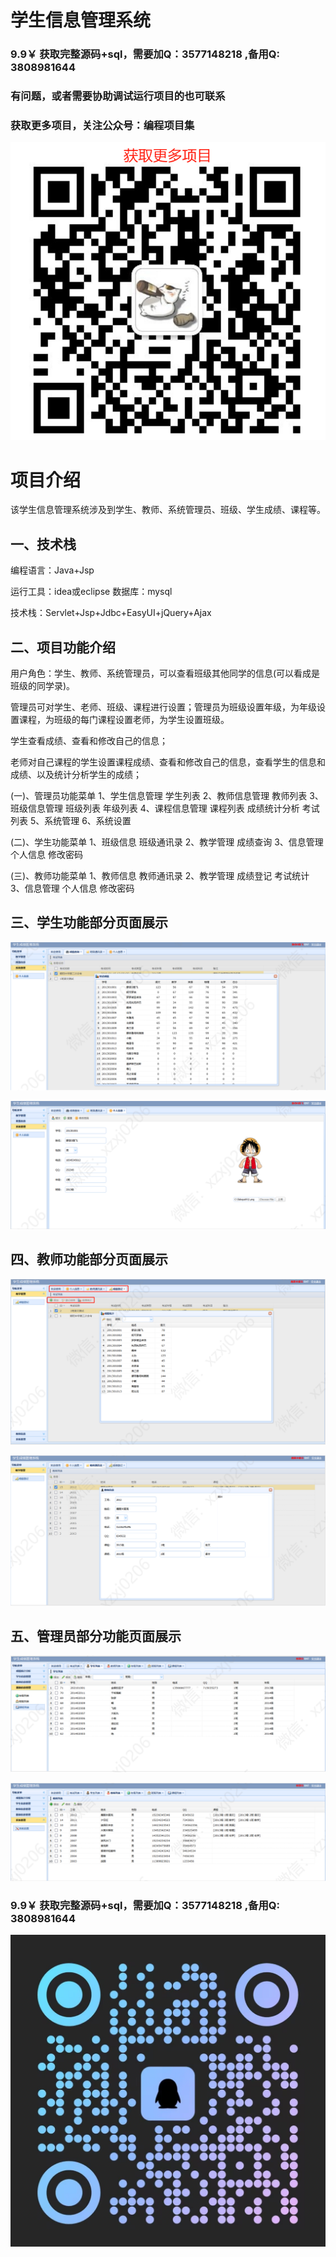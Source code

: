 # 学生信息管理系统


### 9.9￥ 获取完整源码+sql，需要加Q：3577148218 ,备用Q: 3808981644
### 有问题，或者需要协助调试运行项目的也可联系
### 获取更多项目，关注公众号：编程项目集
![img.png](img.png)
# 项目介绍
该学生信息管理系统涉及到学生、教师、系统管理员、班级、学生成绩、课程等。


## 一、技术栈

编程语言：Java+Jsp

运行工具：idea或eclipse 数据库：mysql

技术栈：Servlet+Jsp+Jdbc+EasyUI+jQuery+Ajax

## 二、项目功能介绍

用户角色：学生、教师、系统管理员，可以查看班级其他同学的信息(可以看成是班级的同学录)。

管理员可对学生、老师、班级、课程进行设置；管理员为班级设置年级，为年级设置课程，为班级的每门课程设置老师，为学生设置班级。

学生查看成绩、查看和修改自己的信息；

老师对自己课程的学生设置课程成绩、查看和修改自己的信息，查看学生的信息和成绩、以及统计分析学生的成绩；


(一)、管理员功能菜单
1、学生信息管理
    学生列表
2、教师信息管理
    教师列表
3、班级信息管理
    班级列表
    年级列表
4、课程信息管理
    课程列表
    成绩统计分析
    考试列表
5、系统管理
6、系统设置

(二)、学生功能菜单
1、班级信息
    班级通讯录
2、教学管理
    成绩查询
3、信息管理
    个人信息
    修改密码

(三)、教师功能菜单
1、教师信息
    教师通讯录
2、教学管理
    成绩登记
    考试统计
3、信息管理
    个人信息
    修改密码

## 三、学生功能部分页面展示

![img_1.png](imgs/img_1.png)

![img_2.png](imgs/img_2.png)


## 四、教师功能部分页面展示

![img_3.png](imgs/img_3.png)

![img_4.png](imgs/img_4.png)


## 五、管理员部分功能页面展示

![img_5.png](imgs/img_5.png)

![img_6.png](imgs/img_6.png)

### 9.9￥ 获取完整源码+sql，需要加Q：3577148218 ,备用Q: 3808981644
![img.png](imgs/img.png)
